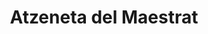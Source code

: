 ---
title: Atzeneta del Maestrat
url: /atzeneta-del-maestrat/
latitude: 40.217
longitude: -0.172
---